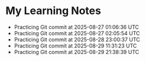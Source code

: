 # My Learning Notes

- Practicing Git commit at 2025-08-27 01:06:36 UTC
- Practicing Git commit at 2025-08-27 02:05:54 UTC
- Practicing Git commit at 2025-08-28 23:00:37 UTC
- Practicing Git commit at 2025-08-29 11:31:23 UTC
- Practicing Git commit at 2025-08-29 21:38:39 UTC
